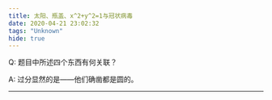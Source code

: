 ```yaml
---
title: 太阳、瓶盖、x^2+y^2=1与冠状病毒
date: 2020-04-21 23:02:32
tags: "Unknown"
hide: true
---
```


Q: 题目中所述四个东西有何关联？

A: 过分显然的是——他们确凿都是圆的。

---

